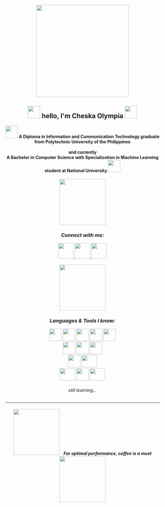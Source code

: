 <div id = "header" align = "center">
  <img src = "https://i.giphy.com/media/v1.Y2lkPTc5MGI3NjExcncybTFzNHgweWRvaGo3azdzOXNibmRzYWpkdzg3c213NDdoZG8yNCZlcD12MV9pbnRlcm5hbF9naWZfYnlfaWQmY3Q9Zw/zwDNti5vWFujS/giphy.gif" width="300">
    <h2>
      <img src = "https://media.tenor.com/2RMHRRKtaGoAAAAi/dog.gif" width ="40" height = "40">
        hello, I'm Cheska Olympia
      <img src = "https://media.tenor.com/2RMHRRKtaGoAAAAi/dog.gif" width ="40" height = "40">
    </h2>
    <h4>
      <img src = "https://media.tenor.com/TMM9nphr3B8AAAAi/pikachu-pokemon.gif" width ="40" height = "40">
        A Diploma in Information and Communication Technology graduate from Polytechnic University of the Philippines <br><br>
        and currently <br>
        A Bachelor in Computer Science with Specialization in Machine Learning student at National University
      <img src = "https://media.tenor.com/y1mQPzf_p7UAAAAi/qoobee-blushing.gif" width = "40" height = "40">
    </h4>
    <img src = "https://media.tenor.com/HoocNDDrUKgAAAAi/rexx.gif" width = "150" height = "150">
    <h3>
      <i>Connect with me:</i>
    </h3>
    <a href = "https://www.instagram.com/chskolymps/">
      <img src = "https://th.bing.com/th/id/R.03f40b67b63d9c1c1a5a792109bbc699?rik=8HhXk%2b5PP7XurQ&riu=http%3a%2f%2fpngimg.com%2fuploads%2finstagram%2finstagram_PNG10.png&ehk=%2f7%2ftghrL31GFpelB7DZvprao8IZHRvmhi0BpDsEAZgI%3d&risl=&pid=ImgRaw&r=0"
    width = "50" height = "50">
    </a>
    <a href = "https://www.linkedin.com/in/francheska-olympia/">
      <img src = "https://itcnet.gr/wp-content/uploads/2020/09/Linkedin-logo-on-transparent-Background-PNG-.png" width = "50" height = "50">
    </a>
    <a href = "https://x.com/chskolymps">
      <img src = "https://static.vecteezy.com/system/resources/previews/027/395/710/non_2x/twitter-brand-new-logo-3-d-with-new-x-shaped-graphic-of-the-world-s-most-popular-social-media-free-png.png" width = "50" height = "50">
    </a>
    <br><br>
    <img src = "https://media.tenor.com/z1YT2LePMWkAAAAi/tkthao219-peach.gif" width = "150" height = "150">
    <h3>
      <i>Languages & Tools I know:</i>
    </h3>
    <img src = "https://logos-download.com/wp-content/uploads/2016/10/Python_logo_icon.png" width = "40" height = "40">
    <img src = "https://i.pinimg.com/originals/79/5e/bb/795ebb5f4a470cd7242136237f61fc53.png" width = "40" height = "40">
    <img src = "https://www.pngkit.com/png/full/101-1010012_download-png.png" width = "40" height = "40">
    <img src = "https://static.cdnlogo.com/logos/c/68/c-sharp-800x800.png" width = "40" height = "40">
    <img src = "https://logodix.com/logo/1137946.png" width = "40" height = "40">
    <br>
    <img src = "https://cdn.pixabay.com/photo/2017/08/05/11/16/logo-2582748_1280.png" width = "40" height = "40">
    <img src = "https://cdn.freebiesupply.com/logos/large/2x/css3-logo-png-transparent.png" width = "40" height = "40">
    <img src = "https://saasradar.net/wp-content/uploads/2021/04/react-2048x2048.png" width = "40" height = "40">
    <br>
    <img src = "https://geekhacker.ru/wp-content/uploads/2021/03/sql_logo.png" width = "40" height = "40">
    <img src = "https://pngimg.com/uploads/php/php_PNG43.png" width = "50" height = "40">
    <br>
    <img src = "https://1000logos.net/wp-content/uploads/2020/08/Visual-Studio-Logo.png" width = "50" height = "40">
    <img src = "https://brandlogos.net/wp-content/uploads/2021/11/visual-studio-code-logo.png" width = "40" height = "40">
    <img src = "https://logohistory.net/wp-content/uploads/2023/06/AWS-Emblem.png" width = "50" height = "40">
    <br>
    <h6>
      <i>still learning...</i>
    </h6>
    <hr>
    <h4>
      <img src = "https://media.tenor.com/woeasjYR7JMAAAAi/bubu-bubbu.gif" width = "150" height = "150">
        <i>&nbsp&nbsp For optimal performance, coffee is a must</i>
      <img src = "https://media.tenor.com/qMwy9pHiCkEAAAAi/peach-goma-peach-and-goma.gif" width = "150" height = "150">
    </h4>

<!--
**frnchskolymps/frnchskolymps** is a ✨ _special_ ✨ repository because its `README.md` (this file) appears on your GitHub profile.

Here are some ideas to get you started:

- 🔭 I’m currently working on ...
- 🌱 I’m currently learning ...
- 👯 I’m looking to collaborate on ...
- 🤔 I’m looking for help with ...
- 💬 Ask me about ...
- 📫 How to reach me: ...
- 😄 Pronouns: ...
- ⚡ Fun fact: ...
-->

